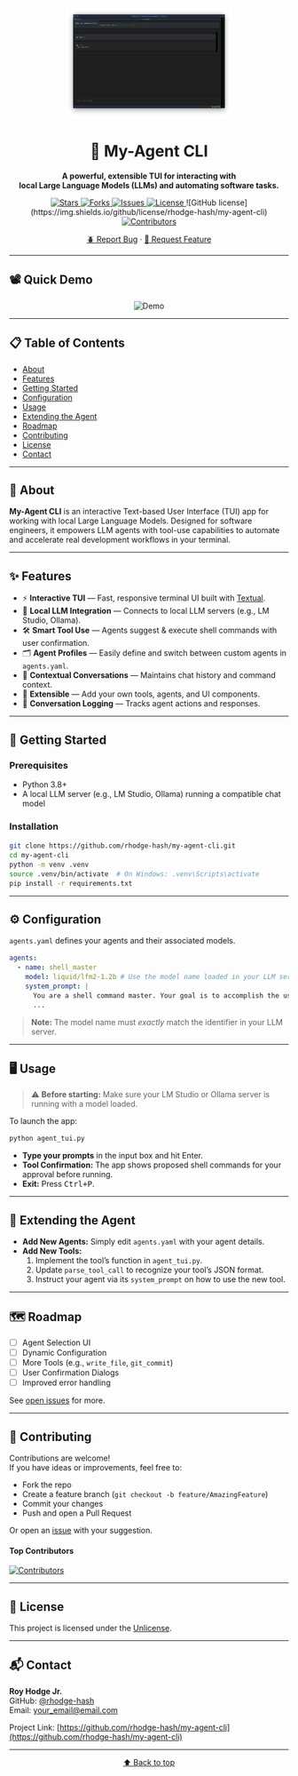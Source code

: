 <div align="center">
  <a href="https://github.com/rhodge-hash/my-agent-cli">
    <img src="https://raw.githubusercontent.com/rhodge-hash/my-agent-cli/main/AgentApp.png?raw=true" alt="My-Agent CLI Logo" width="300" height="200">
  </a>
  
  <h1>🤖 My-Agent CLI</h1>
  <p>
    <b>A powerful, extensible TUI for interacting with <br> local Large Language Models (LLMs) and automating software tasks.</b>
  </p>
  <p>
    <a href="https://github.com/rhodge-hash/my-agent-cli/stargazers">
      <img src="https://img.shields.io/github/stars/rhodge-hash/my-agent-cli?style=flat-square" alt="Stars">
    </a>
    <a href="https://github.com/rhodge-hash/my-agent-cli/network/members">
      <img src="https://img.shields.io/github/forks/rhodge-hash/my-agent-cli?style=flat-square" alt="Forks">
    </a>
    <a href="https://github.com/rhodge-hash/my-agent-cli/issues">
      <img src="https://img.shields.io/github/issues/rhodge-hash/my-agent-cli?style=flat-square" alt="Issues">
    </a>
        <a href="https://github.com/rhodge-hash/my-agent-cli/license">
      <img src="https://img.shields.io/github/license/rhodge-hash/my-agent-cli?style=flat-square" alt="License">
    </a>
![GitHub license](https://img.shields.io/github/license/rhodge-hash/my-agent-cli)
    <a href="https://github.com/rhodge-hash/my-agent-cli/graphs/contributors">
      <img src="https://img.shields.io/github/contributors/rhodge-hash/my-agent-cli?style=flat-square" alt="Contributors">
    </a>
  </p>
  <p>
    <a href="https://github.com/rhodge-hash/my-agent-cli/issues/new?labels=bug&template=bug-report---.md">🪲 Report Bug</a>
    ·
    <a href="https://github.com/rhodge-hash/my-agent-cli/issues/new?labels=enhancement&template=feature-request---.md">🚀 Request Feature</a>
  </p>
</div>

---

## 📽️ Quick Demo

<!-- If you have a demo GIF or video, place it here. Otherwise, leave as a placeholder. -->
<p align="center">
  <img src="https://raw.githubusercontent.com/rhodge-hash/my-agent-cli/main/demo.gif" alt="Demo" width="600"/>
</p>

---

## 📋 Table of Contents

- [About](#about)
- [Features](#features)
- [Getting Started](#getting-started)
- [Configuration](#configuration)
- [Usage](#usage)
- [Extending the Agent](#extending-the-agent)
- [Roadmap](#roadmap)
- [Contributing](#contributing)
- [License](#license)
- [Contact](#contact)

---

## 📝 About

**My-Agent CLI** is an interactive Text-based User Interface (TUI) app for working with local Large Language Models. Designed for software engineers, it empowers LLM agents with tool-use capabilities to automate and accelerate real development workflows in your terminal.

---

## ✨ Features

- ⚡ **Interactive TUI** — Fast, responsive terminal UI built with [Textual](https://textual.textualize.io/).
- 🤖 **Local LLM Integration** — Connects to local LLM servers (e.g., LM Studio, Ollama).
- 🛠️ **Smart Tool Use** — Agents suggest & execute shell commands with user confirmation.
- 🗂️ **Agent Profiles** — Easily define and switch between custom agents in `agents.yaml`.
- 🧠 **Contextual Conversations** — Maintains chat history and command context.
- 🔌 **Extensible** — Add your own tools, agents, and UI components.
- 📝 **Conversation Logging** — Tracks agent actions and responses.

---

## 🚀 Getting Started

### Prerequisites

- Python 3.8+
- A local LLM server (e.g., LM Studio, Ollama) running a compatible chat model

### Installation

```bash
git clone https://github.com/rhodge-hash/my-agent-cli.git
cd my-agent-cli
python -m venv .venv
source .venv/bin/activate  # On Windows: .venv\Scripts\activate
pip install -r requirements.txt
```

---

## ⚙️ Configuration

`agents.yaml` defines your agents and their associated models.

```yaml
agents:
  - name: shell_master
    model: liquid/lfm2-1.2b # Use the model name loaded in your LLM server
    system_prompt: |
      You are a shell command master. Your goal is to accomplish the user's task by executing shell commands.
      ...
```
> **Note:** The model name must _exactly_ match the identifier in your LLM server.

---

## 🖥️ Usage

> ⚠️ **Before starting:** Make sure your LM Studio or Ollama server is running with a model loaded.

To launch the app:
```bash
python agent_tui.py
```
- **Type your prompts** in the input box and hit Enter.
- **Tool Confirmation:** The app shows proposed shell commands for your approval before running.
- **Exit:** Press <kbd>Ctrl+P</kbd>.

---

## 🧩 Extending the Agent

- **Add New Agents:** Simply edit `agents.yaml` with your agent details.
- **Add New Tools:**  
  1. Implement the tool’s function in `agent_tui.py`.  
  2. Update `parse_tool_call` to recognize your tool’s JSON format.  
  3. Instruct your agent via its `system_prompt` on how to use the new tool.

---

## 🗺️ Roadmap

- [ ] Agent Selection UI
- [ ] Dynamic Configuration
- [ ] More Tools (e.g., `write_file`, `git_commit`)
- [ ] User Confirmation Dialogs
- [ ] Improved error handling

See [open issues](https://github.com/rhodge-hash/my-agent-cli/issues) for more.

---

## 🤝 Contributing

Contributions are welcome!  
If you have ideas or improvements, feel free to:
- Fork the repo
- Create a feature branch (`git checkout -b feature/AmazingFeature`)
- Commit your changes
- Push and open a Pull Request

Or open an [issue](https://github.com/rhodge-hash/my-agent-cli/issues) with your suggestion.

#### Top Contributors

[![Contributors](https://contrib.rocks/image?repo=rhodge-hash/my-agent-cli)](https://github.com/rhodge-hash/my-agent-cli/graphs/contributors)

---

## 📄 License

This project is licensed under the [Unlicense](LICENSE).

---

## 📬 Contact

**Roy Hodge Jr.**  
GitHub: [@rhodge-hash](https://github.com/rhodge-hash)  
Email: your_email@email.com

Project Link: [https://github.com/rhodge-hash/my-agent-cli](https://github.com/rhodge-hash/my-agent-cli)

---

<p align="center"><a href="#top">⬆️ Back to top</a></p>
